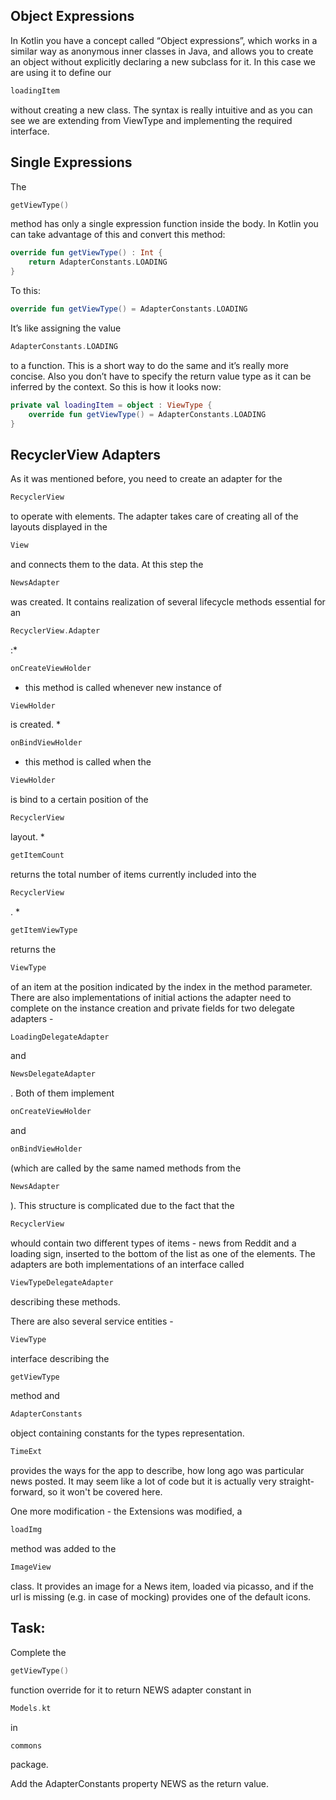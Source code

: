 Object Expressions
------------------

In Kotlin you have a concept called “Object expressions”, which works in a similar way as anonymous inner classes in Java, and allows you to create an object without explicitly declaring a new subclass for it. In this case we are using it to define our
```kotlin
loadingItem
```      
without creating a new class. The syntax is really intuitive and as you can see we are extending from ViewType and implementing the required interface.

Single Expressions
------------------

The
```kotlin
getViewType()
```      
method has only a single expression function inside the body. In Kotlin you can take advantage of this and convert this method:


```kotlin
override fun getViewType() : Int {
    return AdapterConstants.LOADING
}
```      
To this:


```kotlin
override fun getViewType() = AdapterConstants.LOADING
```      
It’s like assigning the value
```kotlin
AdapterConstants.LOADING
```      
to a function. This is a short way to do the same and it’s really more concise. Also you don’t have to specify the return value type as it can be inferred by the context. So this is how it looks now:


```kotlin
private val loadingItem = object : ViewType {
    override fun getViewType() = AdapterConstants.LOADING
}
```      
RecyclerView Adapters
---------------------

As it was mentioned before, you need to create an adapter for the
```kotlin
RecyclerView
```      
to operate with elements. The adapter takes care of creating all of the layouts displayed in the
```kotlin
View
```      
and connects them to the data. At this step the
```kotlin
NewsAdapter
```      
was created. It contains realization of several lifecycle methods essential for an
```kotlin
RecyclerView.Adapter
```      
:* 
```kotlin
onCreateViewHolder
```      
- this method is called whenever new instance of
```kotlin
ViewHolder
```      
is created.
* 
```kotlin
onBindViewHolder
```      
- this method is called when the
```kotlin
ViewHolder
```      
is bind to a certain position of the
```kotlin
RecyclerView
```      
layout.
* 
```kotlin
getItemCount
```      
returns the total number of items currently included into the
```kotlin
RecyclerView
```      
.
* 
```kotlin
getItemViewType
```      
returns the
```kotlin
ViewType
```      
of an item at the position indicated by the index in the method parameter.
There are also implementations of initial actions the adapter need to complete on the instance creation and private fields for two delegate adapters -
```kotlin
LoadingDelegateAdapter
```      
and
```kotlin
NewsDelegateAdapter
```      
. Both of them implement
```kotlin
onCreateViewHolder
```      
and
```kotlin
onBindViewHolder
```      
(which are called by the same named methods from the
```kotlin
NewsAdapter
```      
). This structure is complicated due to the fact that the
```kotlin
RecyclerView
```      
whould contain two different types of items - news from Reddit and a loading sign, inserted to the bottom of the list as one of the elements. The adapters are both implementations of an interface called
```kotlin
ViewTypeDelegateAdapter
```      
describing these methods.

There are also several service entities -
```kotlin
ViewType
```      
interface describing the
```kotlin
getViewType
```      
method and
```kotlin
AdapterConstants
```      
object containing constants for the types representation.
```kotlin
TimeExt
```      
provides the ways for the app to describe, how long ago was particular news posted. It may seem like a lot of code but it is actually very straight-forward, so it won't be covered here.

One more modification - the Extensions was modified, a
```kotlin
loadImg
```      
method was added to the
```kotlin
ImageView
```      
class. It provides an image for a News item, loaded via picasso, and if the url is missing (e.g. in case of mocking) provides one of the default icons.

Task:
-----

Complete the
```kotlin
getViewType()
```      
function override for it to return NEWS adapter constant in
```kotlin
Models.kt
```      
in
```kotlin
commons
```      
package.

  
Add the AdapterConstants property NEWS as the return value.  
